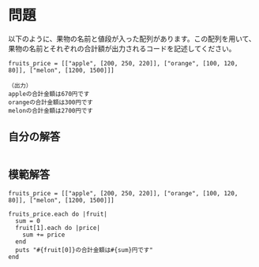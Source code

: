 # 問題  
以下のように、果物の名前と値段が入った配列があります。この配列を用いて、果物の名前とそれぞれの合計額が出力されるコードを記述してください。  
```
fruits_price = [["apple", [200, 250, 220]], ["orange", [100, 120, 80]], ["melon", [1200, 1500]]]
```
```
（出力）
appleの合計金額は670円です
orangeの合計金額は300円です
melonの合計金額は2700円です
```
## 自分の解答  
```

```
## 模範解答  
```
fruits_price = [["apple", [200, 250, 220]], ["orange", [100, 120, 80]], ["melon", [1200, 1500]]]

fruits_price.each do |fruit|
  sum = 0
  fruit[1].each do |price|
    sum += price
  end
  puts "#{fruit[0]}の合計金額は#{sum}円です"
end
```
